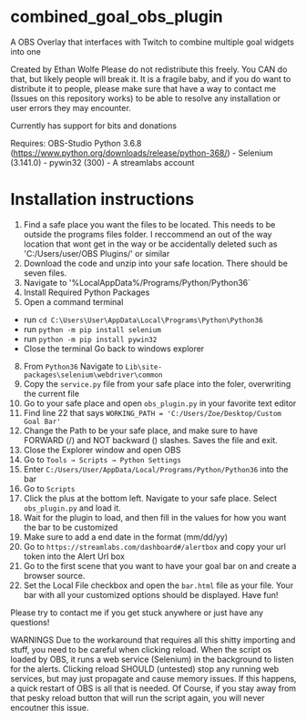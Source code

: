 # combined_goal_obs_plugin
A OBS Overlay that interfaces with Twitch to combine multiple goal widgets into one

Created by Ethan Wolfe
Please do not redistribute this freely. You CAN do that, but likely people will break it. It is a fragile baby, and if you do want to distribute it to people, please make sure that have a way to contact me (Issues on this repository works) to be able to resolve any installation or user errors they may encounter.

Currently has support for bits and donations

Requires:
  OBS-Studio
  Python 3.6.8 (https://www.python.org/downloads/release/python-368/)
    - Selenium (3.141.0)
    - pywin32 (300)
    - A streamlabs account
  
# Installation instructions
1. Find a safe place you want the files to be located. This needs to be outside the programs files folder. I reccommend an out of the way location that wont get in the way or be accidentally deleted such as 'C:/Users/user/OBS Plugins/' or similar
2. Download the code and unzip into your safe location. There should be seven files.
5. Navigate to '%LocalAppData%/Programs/Python/Python36`
6. Install Required Python Packages
7. Open a command terminal
  - run `cd C:\Users\User\AppData\Local\Programs\Python\Python36`
  - run `python -m pip install selenium`
  - run `python -m pip install pywin32`
  - Close the terminal Go back to windows explorer
8. From `Python36` Navigate to `Lib\site-packages\selenium\webdriver\common`
9. Copy the `service.py` file from your safe place into the foler, overwriting the current file
10. Go to your safe place and open `obs_plugin.py` in your favorite text editor
11. Find line 22 that says `WORKING_PATH = 'C:/Users/Zoe/Desktop/Custom Goal Bar'`
12. Change the Path to be your safe place, and make sure to have FORWARD (/) and NOT backward (\) slashes. Saves the file and exit.
13. Close the Explorer window and open OBS
14. Go to `Tools → Scripts → Python Settings`
15. Enter `C:/Users/User/AppData/Local/Programs/Python/Python36` into the bar
16. Go to `Scripts`
17. Click the plus at the bottom left. Navigate to your safe place. Select `obs_plugin.py` and load it.
18. Wait for the plugin to load, and then fill in the values for how you want the bar to be customized
19. Make sure to add a end date in the format (mm/dd/yy)
20. Go to `https://streamlabs.com/dashboard#/alertbox` and copy your url token into the Alert Url box
21. Go to the first scene that you want to have your goal bar on and create a browser source.
22. Set the Local File checkbox and open the `bar.html` file as your file. Your bar with all your customized options should be displayed. Have fun!

Please try to contact me if you get stuck anywhere or just have any questions!

WARNINGS
Due to the workaround that requires all this shitty importing and stuff, you need to be careful when clicking reload. When the script os loaded by OBS, it runs a web service (Selenium) in the background to listen for the alerts. Clicking reload SHOULD (untested) stop any running web services, but may just propagate and cause memory issues. If this happens, a quick restart of OBS is all that is needed. Of Course, if you stay away from that pesky reload button that will run the script again, you will never encoutner this issue.
